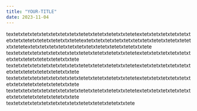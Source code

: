 ```yaml
---
title: "YOUR-TITLE"
date: 2023-11-04
---
```


textetxtetxtetxtetxtetxtetxtetxtetetxtetetxtetetxtxtetetextetxtetxtetxtetxtetxtetxtetxtetetxtetetxtetetxtxtetetextetxtetxtetxtetxtetxtetxtetxtetetxtetetxtetetxtxtetetextetxtetxtetxtetxtetxtetxtetxtetetxtetetxtetetxtxtete
textetxtetxtetxtetxtetxtetxtetxtetetxtetetxtetetxtxtetetextetxtetxtetxtetxtetxtetxtetxtetetxtetetxtetetxtxtete
textetxtetxtetxtetxtetxtetxtetxtetetxtetetxtetetxtxtetetextetxtetxtetxtetxtetxtetxtetxtetetxtetetxtetetxtxtete
textetxtetxtetxtetxtetxtetxtetxtetetxtetetxtetetxtxtetetextetxtetxtetxtetxtetxtetxtetxtetetxtetetxtetetxtxtete
textetxtetxtetxtetxtetxtetxtetxtetetxtetetxtetetxtxtetetextetxtetxtetxtetxtetxtetxtetxtetetxtetetxtetetxtxtete
textetxtetxtetxtetxtetxtetxtetxtetetxtetetxtetetxtxtete
